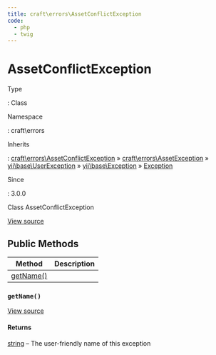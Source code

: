 ```yaml
---
title: craft\errors\AssetConflictException
code:
  - php
  - twig
---
```


# AssetConflictException

Type

:   Class

Namespace

:   craft\errors

Inherits

:   [craft\errors\AssetConflictException](craft-errors-assetconflictexception.md) &raquo;
[craft\errors\AssetException](craft-errors-assetexception.md) &raquo;
[yii\base\UserException](https://www.yiiframework.com/doc/api/2.0/yii-base-userexception) &raquo;
[yii\base\Exception](https://www.yiiframework.com/doc/api/2.0/yii-base-exception) &raquo;
[Exception](http://php.net/class.exception)

Since

:   3.0.0



Class AssetConflictException





[View source](https://github.com/craftcms/cms/blob/master/src/errors/AssetConflictException.php)






## Public Methods

| Method                                                             | Description
| ------------------------------------------------------------------ | -----------
| [getName()](craft-errors-assetconflictexception.md#method-getname) |

### `getName()`










[View source](https://github.com/craftcms/cms/blob/master/src/errors/AssetConflictException.php#L21-L24)



#### Returns

[string](http://php.net/language.types.string) – The user-friendly name of this exception










